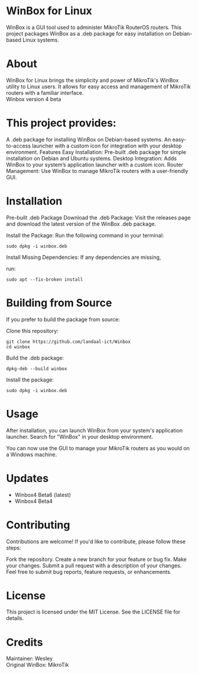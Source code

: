 # WinBox for Linux

WinBox is a GUI tool used to administer MikroTik RouterOS routers. This project packages WinBox as a .deb package for easy installation on Debian-based Linux systems.


# About
WinBox for Linux brings the simplicity and power of MikroTik's WinBox utility to Linux users. It allows for easy access and management of MikroTik routers with a familiar interface.  
Winbox version 4 beta

# This project provides:

A .deb package for installing WinBox on Debian-based systems.
An easy-to-access launcher with a custom icon for integration with your desktop environment.
Features
Easy Installation: Pre-built .deb package for simple installation on Debian and Ubuntu systems.
Desktop Integration: Adds WinBox to your system’s application launcher with a custom icon.
Router Management: Use WinBox to manage MikroTik routers with a user-friendly GUI.

# Installation
Pre-built .deb Package
Download the .deb Package: Visit the releases page and download the latest version of the WinBox .deb package.

Install the Package: Run the following command in your terminal:

```
sudo dpkg -i winbox.deb
```
Install Missing Dependencies: If any dependencies are missing, 

run:

```
sudo apt --fix-broken install
```

# Building from Source
If you prefer to build the package from source:

Clone this repository:

```
git clone https://github.com/landaal-ict/Winbox
cd winbox
```
Build the .deb package:

```
dpkg-deb --build winbox
````
Install the package:


```
sudo dpkg -i winbox.deb
````
# Usage
After installation, you can launch WinBox from your system's application launcher. Search for "WinBox" in your desktop environment.


You can now use the GUI to manage your MikroTik routers as you would on a Windows machine.

# Updates
- Winbox4 Beta6 (latest)
- Winbox4 Beta4

# Contributing
Contributions are welcome! If you'd like to contribute, please follow these steps:

Fork the repository.
Create a new branch for your feature or bug fix.
Make your changes.
Submit a pull request with a description of your changes.
Feel free to submit bug reports, feature requests, or enhancements.

# License
This project is licensed under the MIT License. See the LICENSE file for details.

# Credits
Maintainer: Wesley  
Original WinBox: MikroTik